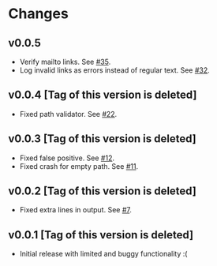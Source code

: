 # Changes

## v0.0.5

- Verify mailto links. See [#35](https://github.com/Youssef1313/markdown-links-verifier/issues/35).
- Log invalid links as errors instead of regular text. See [#32](https://github.com/Youssef1313/markdown-links-verifier/issues/32).

## v0.0.4 \[Tag of this version is deleted]

- Fixed path validator. See [#22](https://github.com/Youssef1313/markdown-links-verifier/issues/22).

## v0.0.3 \[Tag of this version is deleted]

- Fixed false positive. See [#12](https://github.com/Youssef1313/markdown-links-verifier/issues/12).
- Fixed crash for empty path. See [#11](https://github.com/Youssef1313/markdown-links-verifier/issues/11).

## v0.0.2 \[Tag of this version is deleted]

- Fixed extra lines in output. See [#7](https://github.com/Youssef1313/markdown-links-verifier/issues/7).

## v0.0.1 \[Tag of this version is deleted]

- Initial release with limited and buggy functionality :(
